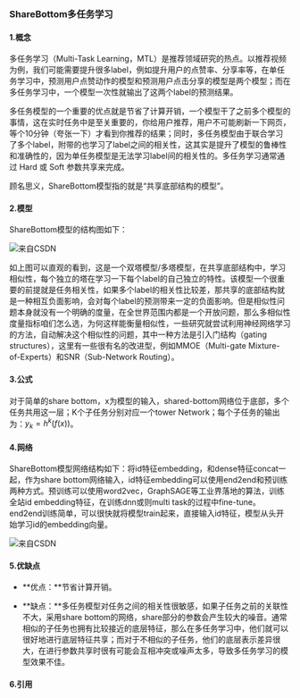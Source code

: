 ### ShareBottom多任务学习

#### 1.概念

多任务学习（Multi-Task Learning，MTL）是推荐领域研究的热点。以推荐视频为例，我们可能需要提升很多label，例如提升用户的点赞率、分享率等，在单任务学习中，预测用户点赞动作的模型和预测用户点击分享的模型是两个模型；而在多任务学习中，一个模型一次性就输出了这两个label的预测结果。

多任务模型的一个重要的优点就是节省了计算开销，一个模型干了之前多个模型的事情，这在实时任务中是至关重要的，你给用户推荐，用户不可能刷新一下网页，等个10分钟（夸张一下）才看到你推荐的结果；同时，多任务模型由于联合学习了多个label，附带的也学习了label之间的相关性，这其实是提升了模型的鲁棒性和准确性的，因为单任务模型是无法学习label间的相关性的。多任务学习通常通过 Hard 或 Soft 参数共享来完成。

顾名思义，ShareBottom模型指的就是“共享底部结构的模型”。


#### 2.模型

ShareBottom模型的结构图如下：

![来自CSDN](img/Share-1.png)

如上图可以直观的看到，这是一个双塔模型/多塔模型，在共享底部结构中，学习相似性，每个独立的塔在学习一下每个label的自己独立的特性。该模型一个很重要的前提就是任务相关性，如果多个label的相关性比较差，那共享的底部结构就是一种相互负面影响，会对每个label的预测带来一定的负面影响。但是相似性问题本身就没有一个明确的度量，在全世界范围内都是一个开放问题，那么多相似性度量指标咱们怎么选，为何这样能衡量相似性，一些研究就尝试利用神经网络学习的方法，自动解决这个相似性的问题，其中一种方法是引入门结构（gating structures），这里有一些很有名的改进型，例如MMOE（Multi-gate Mixture-of-Experts）和SNR（Sub-Network Routing）。

#### 3.公式

对于简单的share bottom，x为模型的输入，shared-bottom网络位于底部，多个任务共用这一层；K个子任务分别对应一个tower Network；每个子任务的输出为：$y_{k}=h^{k}(f(x))$​。

#### 4.网络

ShareBottom模型网络结构如下：将id特征embedding，和dense特征concat一起，作为share bottom网络输入，id特征embedding可以使用end2end和预训练两种方式。预训练可以使用word2vec，GraphSAGE等工业界落地的算法，训练全站id embedding特征，在训练dnn或则multi task的过程中fine-tune。end2end训练简单，可以很快就将模型train起来，直接输入id特征，模型从头开始学习id的embedding向量。

![来自CSDN](img/Share-2.png)

#### 5.优缺点

- **优点：**节省计算开销。

- **缺点：**多任务模型对任务之间的相关性很敏感，如果子任务之前的关联性不大，采用share bottom的网络，share部分的参数会产生较大的噪音。通常相似的子任务也拥有比较接近的底层特征，那么在多任务学习中，他们就可以很好地进行底层特征共享；而对于不相似的子任务，他们的底层表示差异很大，在进行参数共享时很有可能会互相冲突或噪声太多，导致多任务学习的模型效果不佳。

#### 6.引用

[推荐系统 | Google多目标学习MMOE]: https://zhuanlan.zhihu.com/p/143166131

[多任务学习在推荐中的探索]: https://blog.csdn.net/horizonheart/article/details/104781499

[多任务学习（Multi-Task Learning，MTL）：SB，MMOE，SNR]: https://blog.csdn.net/Leon_winter/article/details/104314441

